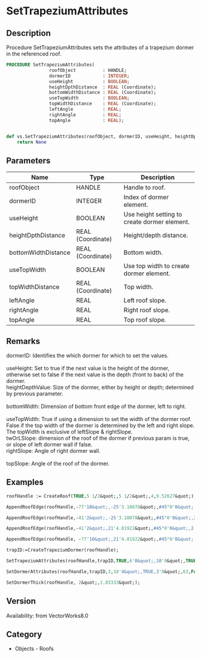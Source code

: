 # SetTrapeziumAttributes

## Description
Procedure SetTrapeziumAttributes sets the attributes of a trapezium dormer in the referenced roof. 

```pascal
PROCEDURE SetTrapeziumAttributes(
				roofObject          : HANDLE;
				dormerID            : INTEGER;
				useHeight           : BOOLEAN;
				heightDpthDistance  : REAL (Coordinate);
				bottomWidthDistance : REAL (Coordinate);
				useTopWidth         : BOOLEAN;
				topWidthDistance    : REAL (Coordinate);
				leftAngle           : REAL;
				rightAngle          : REAL;
				topAngle            : REAL);
```

```python

def vs.SetTrapeziumAttributes(roofObject, dormerID, useHeight, heightDpthDistance, bottomWidthDistance, useTopWidth, topWidthDistance, leftAngle, rightAngle, topAngle):
    return None
```

## Parameters
|Name|Type|Description|
|---|---|---|
|roofObject|HANDLE|Handle to roof.|
|dormerID|INTEGER|Index of dormer element.|
|useHeight|BOOLEAN|Use height setting to create dormer element.|
|heightDpthDistance|REAL (Coordinate)|Height/depth distance.|
|bottomWidthDistance|REAL (Coordinate)|Bottom width.|
|useTopWidth|BOOLEAN|Use top width to create dormer element.|
|topWidthDistance|REAL (Coordinate)|Top width.|
|leftAngle|REAL|Left roof slope.|
|rightAngle|REAL|Right roof slope.|
|topAngle|REAL|Top roof slope.|

## Remarks
dormerID: Identifies the which dormer for which to set the values.<BR>
<BR>
useHeight: Set to true if the next value is the height of the dormer, otherwise set to false if the next value is the depth (front to back) of the dormer.<BR>
heightDepthValue: Size of the dormer, either by height or depth; determined by previous parameter.<BR>
<BR>
bottomWidth: Dimension of bottom front edge of the dormer, left to right.<BR>
<BR>
useTopWidth: True if using a dimension to set the width of the dormer roof.  False if the top width of the dormer is determined by the left and right slope.  The topWidth is exclusive of leftSlope &amp; rightSlope.<BR>
twOrLSlope: dimension of the roof of the dormer if previous param is true, or slope of left dormer wall if false.<BR>
rightSlope: Angle of right dormer wall.<BR>
<BR>
topSlope: Angle of the roof of the dormer.

## Examples
```pascal
roofHandle := CreateRoof(TRUE,5 1/2&quot;,5 1/2&quot;,4,9.52627&quot;);

AppendRoofEdge(roofHandle,-77'10&quot;,-25'3.18078&quot;,#45°0'0&quot;,2'0&quot;,10'0&quot;);

AppendRoofEdge(roofHandle,-41'2&quot;,-25'3.18078&quot;,#45°0'0&quot;,2'0&quot;,10'0&quot;);

AppendRoofEdge(roofHandle,-41'2&quot;,21'4.81922&quot;,#45°0'0&quot;,2'0&quot;,10'0&quot;);

AppendRoofEdge(roofHandle, -77'10&quot;,21'4.81922&quot;,#45°0'0&quot;,2'0&quot;,10'0&quot;);

trapID:=CreateTrapeziumDormer(roofHandle);

SetTrapeziumAttributes(roofHandle,trapID,TRUE,6'0&quot;,10'0&quot;,TRUE,6'0&quot;,#0°0'0&quot;,#0°0'0&quot;,#8°0'0&quot;);

SetDormerAttributes(roofHandle,trapID,3,18'4&quot;,TRUE,3'0&quot;,63,FALSE,3'0&quot;);

SetDormerThick(roofHandle, 2&quot;,1.83333&quot;);


```

## Version
Availability: from VectorWorks8.0
## Category
* Objects - Roofs

